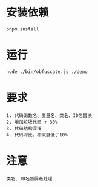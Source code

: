 # 安装依赖

```
pnpm install
```

# 运行

```
node ./bin/obfuscate.js ./demo
```

# 要求

```
1. 代码函数名、变量名、类名、ID名替换
2. 增加垃圾代码 + 30%
3. 代码结构混淆
4. 代码对比，相似度低于10%
```

# 注意

```
类名、ID名暂屏蔽处理
```
